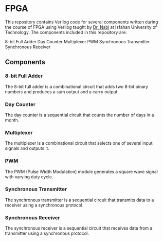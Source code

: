 # FPGA

This repository contains Verilog code for several components written during the course of FPGA using Verilog taught by [Dr. Nabi](https://scholar.google.com/citations?user=BKPQVhgAAAAJ&hl=en) at Isfahan University of Technology. The components included in this repository are:

8-bit Full Adder
Day Counter
Multiplexer
PWM
Synchronous Transmitter
Synchronous Receiver

## Components

### 8-bit Full Adder
The 8-bit full adder is a combinational circuit that adds two 8-bit binary numbers and produces a sum output and a carry output. 

### Day Counter
The day counter is a sequential circuit that counts the number of days in a month. 

### Multiplexer
The multiplexer is a combinational circuit that selects one of several input signals and outputs it. 

### PWM
The PWM (Pulse Width Modulation) module generates a square wave signal with varying duty cycle. 

### Synchronous Transmitter
The synchronous transmitter is a sequential circuit that transmits data to a receiver using a synchronous protocol. 

### Synchronous Receiver
The synchronous receiver is a sequential circuit that receives data from a transmitter using a synchronous protocol. 
